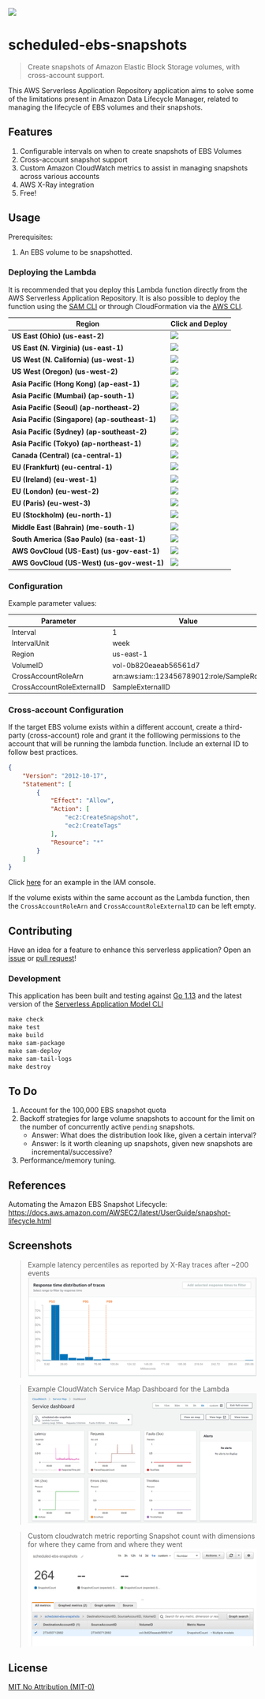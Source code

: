 [![][sar-logo]](https://serverlessrepo.aws.amazon.com/applications/arn:aws:serverlessrepo:us-east-1:273450712882:applications~scheduled-ebs-snapshots)

[sar-deploy]: https://img.shields.io/badge/Serverless%20Application%20Repository-Deploy%20Now-FF9900?logo=amazon%20aws&style=flat-square
[sar-logo]: https://img.shields.io/badge/Serverless%20Application%20Repository-View-FF9900?logo=amazon%20aws&style=flat-square

# scheduled-ebs-snapshots
>Create snapshots of Amazon Elastic Block Storage volumes, with cross-account support.

This AWS Serverless Application Repository application aims to solve some of the limitations present in Amazon Data Lifecycle Manager, related to managing the lifecycle of EBS volumes and their snapshots.

## Features
1. Configurable intervals on when to create snapshots of EBS Volumes
2. Cross-account snapshot support
3. Custom Amazon CloudWatch metrics to assist in managing snapshots across various accounts
4. AWS X-Ray integration
5. Free!

## Usage
Prerequisites:
1. An EBS volume to be snapshotted.

### Deploying the Lambda
It is recommended that you deploy this Lambda function directly from the AWS Serverless Application Repository. It is also possible to deploy the function using the [SAM CLI](https://aws.amazon.com/serverless/sam/) or through CloudFormation via the [AWS CLI](https://aws.amazon.com/cli/). 


|Region                                        |Click and Deploy                                                                                                                                 |
|----------------------------------------------|-------------------------------------------------------------------------------------------------------------------------------------------------|
|**US East (Ohio) (us-east-2)**                |[![][sar-deploy]](https://deploy.serverlessrepo.app/us-east-2/?app=arn:aws:serverlessrepo:us-east-1:273450712882:applications/scheduled-ebs-snapshots)     |
|**US East (N. Virginia) (us-east-1)**         |[![][sar-deploy]](https://deploy.serverlessrepo.app/us-east-1/?app=arn:aws:serverlessrepo:us-east-1:273450712882:applications/scheduled-ebs-snapshots)     |
|**US West (N. California) (us-west-1)**       |[![][sar-deploy]](https://deploy.serverlessrepo.app/us-west-1/?app=arn:aws:serverlessrepo:us-east-1:273450712882:applications/scheduled-ebs-snapshots)     |
|**US West (Oregon) (us-west-2)**              |[![][sar-deploy]](https://deploy.serverlessrepo.app/us-west-2/?app=arn:aws:serverlessrepo:us-east-1:273450712882:applications/scheduled-ebs-snapshots)     |
|**Asia Pacific (Hong Kong) (ap-east-1)**      |[![][sar-deploy]](https://deploy.serverlessrepo.app/ap-east-1/?app=arn:aws:serverlessrepo:us-east-1:273450712882:applications/scheduled-ebs-snapshots)     |
|**Asia Pacific (Mumbai) (ap-south-1)**        |[![][sar-deploy]](https://deploy.serverlessrepo.app/ap-south-1/?app=arn:aws:serverlessrepo:us-east-1:273450712882:applications/scheduled-ebs-snapshots)    |
|**Asia Pacific (Seoul) (ap-northeast-2)**     |[![][sar-deploy]](https://deploy.serverlessrepo.app/ap-northeast-2/?app=arn:aws:serverlessrepo:us-east-1:273450712882:applications/scheduled-ebs-snapshots)|
|**Asia Pacific (Singapore)	(ap-southeast-1)** |[![][sar-deploy]](https://deploy.serverlessrepo.app/ap-southeast-1/?app=arn:aws:serverlessrepo:us-east-1:273450712882:applications/scheduled-ebs-snapshots)|
|**Asia Pacific (Sydney) (ap-southeast-2)**    |[![][sar-deploy]](https://deploy.serverlessrepo.app/ap-southeast-2/?app=arn:aws:serverlessrepo:us-east-1:273450712882:applications/scheduled-ebs-snapshots)|
|**Asia Pacific (Tokyo) (ap-northeast-1)**     |[![][sar-deploy]](https://deploy.serverlessrepo.app/ap-northeast-1?app=arn:aws:serverlessrepo:us-east-1:273450712882:applications/scheduled-ebs-snapshots) |
|**Canada (Central)	(ca-central-1)**           |[![][sar-deploy]](https://deploy.serverlessrepo.app/ca-central-1/?app=arn:aws:serverlessrepo:us-east-1:273450712882:applications/scheduled-ebs-snapshots)  |
|**EU (Frankfurt) (eu-central-1)**             |[![][sar-deploy]](https://deploy.serverlessrepo.app/eu-central-1/?app=arn:aws:serverlessrepo:us-east-1:273450712882:applications/scheduled-ebs-snapshots)  |
|**EU (Ireland)	(eu-west-1)**                  |[![][sar-deploy]](https://deploy.serverlessrepo.app/eu-west-1/?app=arn:aws:serverlessrepo:us-east-1:273450712882:applications/scheduled-ebs-snapshots)     |
|**EU (London) (eu-west-2)**                   |[![][sar-deploy]](https://deploy.serverlessrepo.app/eu-west-2/?app=arn:aws:serverlessrepo:us-east-1:273450712882:applications/scheduled-ebs-snapshots)     |
|**EU (Paris) (eu-west-3)**                    |[![][sar-deploy]](https://deploy.serverlessrepo.app/eu-west-3/?app=arn:aws:serverlessrepo:us-east-1:273450712882:applications/scheduled-ebs-snapshots)     |
|**EU (Stockholm) (eu-north-1)**               |[![][sar-deploy]](https://deploy.serverlessrepo.app/eu-north-1/?app=arn:aws:serverlessrepo:us-east-1:273450712882:applications/scheduled-ebs-snapshots)    |
|**Middle East (Bahrain) (me-south-1)**        |[![][sar-deploy]](https://deploy.serverlessrepo.app/me-south-1/?app=arn:aws:serverlessrepo:us-east-1:273450712882:applications/scheduled-ebs-snapshots)    |
|**South America (Sao Paulo) (sa-east-1)**     |[![][sar-deploy]](https://deploy.serverlessrepo.app/sa-east-1/?app=arn:aws:serverlessrepo:us-east-1:273450712882:applications/scheduled-ebs-snapshots)     |
|**AWS GovCloud (US-East) (us-gov-east-1)**    |[![][sar-deploy]](https://deploy.serverlessrepo.app/us-gov-east-1/?app=arn:aws:serverlessrepo:us-east-1:273450712882:applications/scheduled-ebs-snapshots) |
|**AWS GovCloud (US-West) (us-gov-west-1)**    |[![][sar-deploy]](https://deploy.serverlessrepo.app/us-gov-west-1/?app=arn:aws:serverlessrepo:us-east-1:273450712882:applications/scheduled-ebs-snapshots) |

### Configuration
Example parameter values:

| Parameter                  | Value                                      |
| ---------------------------|--------------------------------------------|
| Interval                   | 1                                          |
| IntervalUnit               | week                                       |
| Region                     | us-east-1                                  |
| VolumeID                   | vol-0b820eaeab56561d7                      |
| CrossAccountRoleArn        | arn:aws:iam::123456789012:role/SampleRole  |
| CrossAccountRoleExternalID | SampleExternalID                           |

### Cross-account Configuration
If the target EBS volume exists within a different account, create a third-party (cross-account) role and grant it the folllowing permissions to the account that will be running the lambda function. Include an external ID to follow best practices.
```json
{
    "Version": "2012-10-17",
    "Statement": [
        {
            "Effect": "Allow",
            "Action": [
                "ec2:CreateSnapshot", 
                "ec2:CreateTags"
            ],
            "Resource": "*"
        }
    ]
}
```

Click [here](https://console.aws.amazon.com/iam/home?region=us-east-1#/roles$new?step=type&roleType=crossAccount&isThirdParty&accountID=YourAccountID&externalID=YourExternalID) for an example in the IAM console.

If the volume exists within the same account as the Lambda function, then the `CrossAccountRoleArn` and `CrossAccountRoleExternalID` can be left empty. 

## Contributing
Have an idea for a feature to enhance this serverless application? Open an [issue](https://github.com/swoldemi/scheduled-ebs-snapshots/issues) or [pull request](https://github.com/swoldemi/scheduled-ebs-snapshots/pulls)!

### Development
This application has been built and testing against [Go 1.13](https://golang.org/dl/) and the latest version of the [Serverless Application Model CLI](https://github.com/awslabs/aws-sam-cli)

```
make check
make test
make build
make sam-package
make sam-deploy
make sam-tail-logs
make destroy
```

## To Do
1. Account for the 100,000 EBS snapshot quota
2. Backoff strategies for large volume snapshots to account for the limit on the number of concurrently active `pending` snapshots.
    - Answer: What does the distribution look like, given a certain interval?
    - Answer: Is it worth cleaning up snapshots, given new snapshots are incremental/successive?
3. Performance/memory tuning.

## References
Automating the Amazon EBS Snapshot Lifecycle: https://docs.aws.amazon.com/AWSEC2/latest/UserGuide/snapshot-lifecycle.html


## Screenshots
>Example latency percentiles as reported by X-Ray traces after ~200 events
![example-trace-response-time](./screenshots/example-trace-response-time.PNG)

>Example CloudWatch Service Map Dashboard for the Lambda
![service-map-dashboard](./screenshots/service-map-dashboard.PNG)

>Custom cloudwatch metric reporting Snapshot count with dimensions for where they came from and where they went
![example-metrics-screenshot](./screenshots/example-metrics-screenshot.PNG)

## License
[MIT No Attribution (MIT-0)](https://spdx.org/licenses/MIT-0.html)